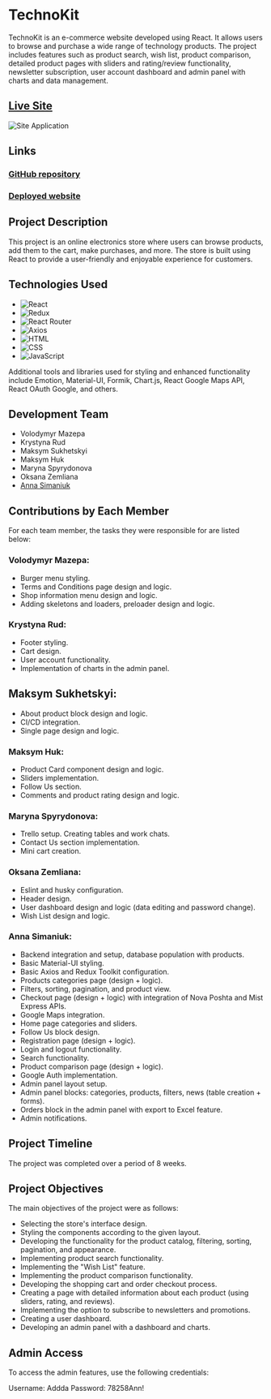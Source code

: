 # TechnoKit
TechnoKit is an e-commerce website developed using React. It allows users to browse and purchase a wide range of technology products. The project includes features such as product search, wish list, product comparison, detailed product pages with sliders and rating/review functionality, newsletter subscription, user account dashboard and admin panel with charts and data management.

## [Live Site](https://technokit-store-0fet.onrender.com/)

![Site Application](https://i.ibb.co/q913hxx/Techno-Kit.png)

## Links
### [GitHub repository](https://github.com/AnnaSimaniuk/TechnoKit)
### [Deployed website](https://technokit-store-0fet.onrender.com/)

## Project Description
This project is an online electronics store where users can browse products, add them to the cart, make purchases, and more. The store is built using React to provide a user-friendly and enjoyable experience for customers.

## Technologies Used
- ![React](https://img.shields.io/badge/-React-61DAFB?logo=react&logoColor=white&style=flat-square&link=https://reactjs.org/)
- ![Redux](https://img.shields.io/badge/-Redux-764ABC?logo=redux&logoColor=white&style=flat-square&link=https://redux.js.org/)
- ![React Router](https://img.shields.io/badge/-React%20Router-CA4245?logo=react-router&logoColor=white&style=flat-square&link=https://reactrouter.com/)
- ![Axios](https://img.shields.io/badge/-Axios-5A66F6?logo=axios&logoColor=white&style=flat-square&link=https://axios-http.com/)
- ![HTML](https://img.shields.io/badge/-HTML-E34F26?logo=html5&logoColor=white&style=flat-square)
- ![CSS](https://img.shields.io/badge/-CSS-1572B6?logo=css3&logoColor=white&style=flat-square)
- ![JavaScript](https://img.shields.io/badge/-JavaScript-F7DF1E?logo=javascript&logoColor=black&style=flat-square)

Additional tools and libraries used for styling and enhanced functionality include Emotion, Material-UI, Formik, Chart.js, React Google Maps API, React OAuth Google, and others.

## Development Team
- Volodymyr Mazepa
- Krystyna Rud
- Maksym Sukhetskyi
- Maksym Huk
- Maryna Spyrydonova
- Oksana Zemliana
- [Anna Simaniuk](https://github.com/AnnaSimaniuk)

## Contributions by Each Member
For each team member, the tasks they were responsible for are listed below:

### Volodymyr Mazepa:
- Burger menu styling.
- Terms and Conditions page design and logic.
- Shop information menu design and logic.
- Adding skeletons and loaders, preloader design and logic.

### Krystyna Rud:
- Footer styling.
- Cart design.
- User account functionality.
- Implementation of charts in the admin panel.

## Maksym Sukhetskyi:
- About product block design and logic.
- CI/CD integration.
- Single page design and logic.

### Maksym Huk:
- Product Card component design and logic.
- Sliders implementation.
- Follow Us section.
- Comments and product rating design and logic.

### Maryna Spyrydonova:
- Trello setup. Creating tables and work chats.
- Contact Us section implementation.
- Mini cart creation.

### Oksana Zemliana:
- Eslint and husky configuration.
- Header design.
- User dashboard design and logic (data editing and password change).
- Wish List design and logic.

### Anna Simaniuk:
- Backend integration and setup, database population with products.
- Basic Material-UI styling.
- Basic Axios and Redux Toolkit configuration.
- Products categories page (design + logic).
- Filters, sorting, pagination, and product view.
- Checkout page (design + logic) with integration of Nova Poshta and Mist Express APIs.
- Google Maps integration.
- Home page categories and sliders.
- Follow Us block design.
- Registration page (design + logic).
- Login and logout functionality.
- Search functionality.
- Product comparison page (design + logic).
- Google Auth implementation.
- Admin panel layout setup.
- Admin panel blocks: categories, products, filters, news (table creation + forms).
- Orders block in the admin panel with export to Excel feature.
- Admin notifications.

## Project Timeline
The project was completed over a period of 8 weeks.

## Project Objectives
The main objectives of the project were as follows:
- Selecting the store's interface design.
- Styling the components according to the given layout.
- Developing the functionality for the product catalog, filtering, sorting, pagination, and appearance.
- Implementing product search functionality.
- Implementing the "Wish List" feature.
- Implementing the product comparison functionality.
- Developing the shopping cart and order checkout process.
- Creating a page with detailed information about each product (using sliders, rating, and reviews).
- Implementing the option to subscribe to newsletters and promotions.
- Creating a user dashboard.
- Developing an admin panel with a dashboard and charts.
  
## Admin Access
To access the admin features, use the following credentials:

Username: Addda
Password: 78258Ann!
